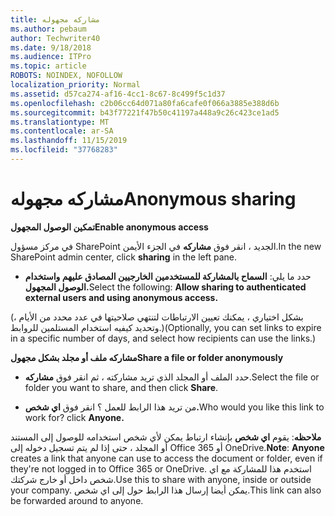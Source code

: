 ```yaml
---
title: مشاركه مجهوله
ms.author: pebaum
author: Techwriter40
ms.date: 9/18/2018
ms.audience: ITPro
ms.topic: article
ROBOTS: NOINDEX, NOFOLLOW
localization_priority: Normal
ms.assetid: d57ca274-af16-4cc1-8c67-8c499f5c1d37
ms.openlocfilehash: c2b06cc64d071a80fa6cafe0f066a3885e388d6b
ms.sourcegitcommit: b43f77221f47b50c41197a448a9c26c423ce1ad5
ms.translationtype: MT
ms.contentlocale: ar-SA
ms.lasthandoff: 11/15/2019
ms.locfileid: "37768283"
---
```

# <a name="anonymous-sharing"></a><span data-ttu-id="79032-102">مشاركه مجهوله</span><span class="sxs-lookup"><span data-stu-id="79032-102">Anonymous sharing</span></span>

 <span data-ttu-id="79032-103">**تمكين الوصول المجهول**</span><span class="sxs-lookup"><span data-stu-id="79032-103">**Enable anonymous access**</span></span>
  
<span data-ttu-id="79032-104">في مركز مسؤول SharePoint الجديد ، انقر فوق **مشاركه** في الجزء الأيمن.</span><span class="sxs-lookup"><span data-stu-id="79032-104">In the new SharePoint admin center, click **sharing** in the left pane.</span></span> 
  
- <span data-ttu-id="79032-105">حدد ما يلي: **السماح بالمشاركة للمستخدمين الخارجيين المصادق عليهم واستخدام الوصول المجهول.**</span><span class="sxs-lookup"><span data-stu-id="79032-105">Select the following: **Allow sharing to authenticated external users and using anonymous access.**</span></span>
  
<span data-ttu-id="79032-106">(بشكل اختياري ، يمكنك تعيين الارتباطات لتنتهي صلاحيتها في عدد محدد من الأيام ، وتحديد كيفيه استخدام المستلمين للروابط.)</span><span class="sxs-lookup"><span data-stu-id="79032-106">(Optionally, you can set links to expire in a specific number of days, and select how recipients can use the links.)</span></span>
    
 <span data-ttu-id="79032-107">**مشاركه ملف أو مجلد بشكل مجهول**</span><span class="sxs-lookup"><span data-stu-id="79032-107">**Share a file or folder anonymously**</span></span>
  
- <span data-ttu-id="79032-108">حدد الملف أو المجلد الذي تريد مشاركته ، ثم انقر فوق **مشاركه**.</span><span class="sxs-lookup"><span data-stu-id="79032-108">Select the file or folder you want to share, and then click **Share**.</span></span> 
    
- <span data-ttu-id="79032-109">من تريد هذا الرابط للعمل ؟ انقر فوق **اي شخص.**</span><span class="sxs-lookup"><span data-stu-id="79032-109">Who would you like this link to work for? click **Anyone.**</span></span>
  
 <span data-ttu-id="79032-110">**ملاحظه**: يقوم **اي شخص** بإنشاء ارتباط يمكن لأي شخص استخدامه للوصول إلى المستند أو المجلد ، حتى إذا لم يتم تسجيل دخوله إلى Office 365 أو OneDrive.</span><span class="sxs-lookup"><span data-stu-id="79032-110">**Note**: **Anyone** creates a link that anyone can use to access the document or folder, even if they're not logged in to Office 365 or OneDrive.</span></span> <span data-ttu-id="79032-111">استخدم هذا للمشاركة مع اي شخص داخل أو خارج شركتك.</span><span class="sxs-lookup"><span data-stu-id="79032-111">Use this to share with anyone, inside or outside your company.</span></span> <span data-ttu-id="79032-112">يمكن أيضا إرسال هذا الرابط حول إلى اي شخص.</span><span class="sxs-lookup"><span data-stu-id="79032-112">This link can also be forwarded around to anyone.</span></span> 
    

